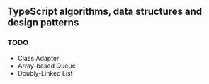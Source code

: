 ## TypeScript algorithms, data structures and design patterns

### TODO
* Class Adapter
* Array-based Queue
* Doubly-Linked List

